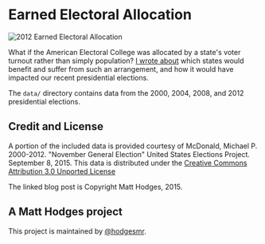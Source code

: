 # Earned Electoral Allocation

![2012 Earned Electoral Allocation](http://i.imgur.com/rHJPiUQ.png)

What if the American Electoral College was allocated by a state's voter turnout rather than simply population? [I wrote about](https://medium.com/@hodgesmr/earned-electoral-allocation-a9e806fadf0e) which states would benefit and suffer from such an arrangement, and how it would have impacted our recent presidential elections.

The `data/` directory contains data from the 2000, 2004, 2008, and 2012 presidential elections.

## Credit and License

A portion of the included data is provided courtesy of McDonald, Michael P. 2000-2012. "November General Election" United States Elections Project. September 8, 2015. This data is distributed under the [Creative Commons Attribution 3.0 Unported License](http://creativecommons.org/licenses/by/3.0/)

The linked blog post is Copyright Matt Hodges, 2015.

## A Matt Hodges project

This project is maintained by [@hodgesmr](http://twitter.com/hodgesmr).
